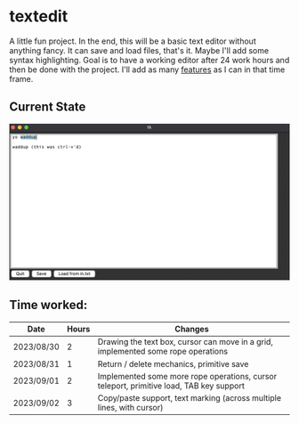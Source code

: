 # textedit

A little fun project. In the end, this will be a basic text editor without anything fancy. It can save and load files, that's it. Maybe I'll add some syntax highlighting. Goal is to have a working editor after 24 work hours and then be done with the project. I'll add as many [features](features.md) as I can in that time frame.

## Current State
![](imgs/showcase_09_02.png)

## Time worked:

| Date | Hours | Changes  |
| ------ | ------ | --- |
| 2023/08/30 | 2 | Drawing the text box, cursor can move in a grid, implemented some rope operations
| 2023/08/31 | 1 | Return / delete mechanics, primitive save
| 2023/09/01 | 2 | Implemented some more rope operations, cursor teleport, primitive load, TAB key support
| 2023/09/02 | 3 | Copy/paste support, text marking (across multiple lines, with cursor) |